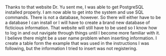 Thanks to that website Dr. Yu sent me, I was able to get PostgreSQL installed properly. I am now able to get into the system and use SQL commands. There is not a database, however. So there will either have to be a database I can install or I will have to create a brand new database of ficticious information. That website will still have to be used so I know how to log in and out navigate through things until I become more familiar with it. I believe there might be a user name problem when inserting information. I create a table form the example that was used in the instructions I was following, but the information I tried to insert was not registering. 
